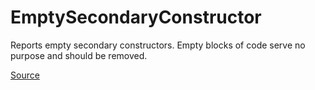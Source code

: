 # EmptySecondaryConstructor

Reports empty secondary constructors. Empty blocks of code serve no purpose and should be removed.


[Source](https://arturbosch.github.io/detekt/empty-blocks.html#emptysecondaryconstructor)
